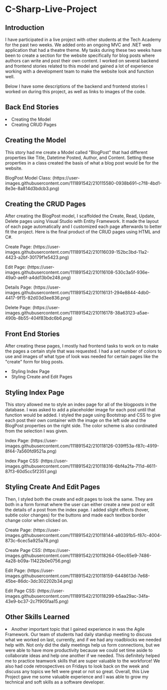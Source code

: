 # C-Sharp-Live-Project
<h2>Introduction</h2>
<p>I have participated in a live project with other students at the Tech Academy for the past two weeks. We added onto an ongoing MVC and .NET web application that had a theatre theme. My tasks during these two weeks have been to create a section for the website specifically for blog posts where authors can write and post their own content. I worked on several backend and frontend stories related to this model and gained a lot of experience working with a development team to make the website look and function well.<p>
<p>Below I have some descriptions of the backend and frontend stories I worked on during this project, as well as links to images of the code.</p>
<h2>Back End Stories</h2>
<li>Creating the Model</li>
<li>Creating CRUD Pages</li>
<h2>Creating the Model</h2>
<p>This story had me create a Model called "BlogPost" that had different properties like Title, Datetime Posted, Author, and Content. Setting these properties in a class created the basis of what a blog post would be for the website.</p>
<p>BlogPost Model Class: (https://user-images.githubusercontent.com/111891542/210115580-0938b691-c7f8-4bd1-8e3e-8a814d3bdcb3.png)
<h2>Creating the CRUD Pages</h2>
<p>After creating the BlogPost model, I scaffolded the Create, Read, Update, Delete pages using Visual Studio with Entity Framework. It made the layout of each page automatically and I customized each page afterwards to better fit the project. Here is the final product of the CRUD pages using HTML and C#.</p>
<p>Create Page: (https://user-images.githubusercontent.com/111891542/210116039-152bc3bd-11a2-4423-a2bf-30179f1e5423.png)</p>
<p>Edit Page: (https://user-images.githubusercontent.com/111891542/210116108-530c3a5f-936e-49a0-ae6f-a4dd13b0e248.png)</p>
<p>Details Page: (https://user-images.githubusercontent.com/111891542/210116131-294e8844-4db0-4417-9f15-82d03d3ee836.png)</p>
<p>Delete Page: (https://user-images.githubusercontent.com/111891542/210116178-38a63123-a5ae-490b-8b55-404f83bdc6b6.png)</p>
<h2>Front End Stories</h2>
<p>After creating these pages, I mostly had frontend tasks to work on to make the pages a certain style that was requested. I had a set number of colors to use and images of what type of look was needed for certain pages like the "create" form for blog posts.</p>
<li>Styling Index Page</li>
<li>Styling Create and Edit Pages</li>
<h2>Styling Index Page</h2>
<p>This story allowed me to style an index page for all of the blogposts in the database. I was asked to add a placeholder image for each post until that function would be added. I styled the page using Bootstrap and CSS to give each post their own container with the image on the left side and the BlogPost properties on the right side. The color scheme is also cordinated from the selection I was given.</p>
<p>Index Page: (https://user-images.githubusercontent.com/111891542/210118126-039ff53a-f87c-4919-8f44-7a560fd9521a.png)</p>
<p>Index Page CSS: (https://user-images.githubusercontent.com/111891542/210118316-6bf4a2fa-711d-4611-87f3-60d5cc5f2351.png)</p>
<h2>Styling Create And Edit Pages</h2>
<p>Then, I styled both the create and edit pages to look the same. They are both in a form format where the user can either create a new post or edit the details of a post from the index page. I added slight effects (hover, subtle color changes) for the buttons and made each textbox border change color when clicked on.</p>
<p>Create Page: (https://user-images.githubusercontent.com/111891542/210118144-a80391b5-f87c-4004-873c-6cec5a925a78.png)</p>
<p>Create Page CSS: (https://user-images.githubusercontent.com/111891542/210118264-05ec65e9-7486-4a28-b09a-11422b0e0756.png)</p>
<p>Edit Page: (https://user-images.githubusercontent.com/111891542/210118159-6448613d-7e68-45be-86dc-3dc302202b34.png)</p>
<p>Edit Page CSS: (https://user-images.githubusercontent.com/111891542/210118299-b5aa29ac-34fa-43e9-bc37-2c7f905faa15.png)</p>
<h2>Other Skills Learned</h2>
<li>Another important topic that I gained experience in was the Agile Framework. Our team of students had daily standup meeting to discuss what we worked on last, currently, and if we had any roadblocks we needed help with. Not only did the daily meetings help us form connections, but we were able to have more productivity because we could set time aside to collaborate ideas and help one another if we needed. This definitely helped me to practice teamwork skills that are super valuable to the workforce! We also had code retrospectives on Fridays to look back on the week and discuss any topics we felt were great or not so great. Overall, this Live Project gave me some valuable experience and I was able to grow my technical and soft skills as a software developer.
